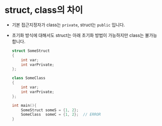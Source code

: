 # struct, class의 차이

- 기본 접근지정자가 class는 `private`, struct는 `public` 입니다.

- 초기화 방식에 대해서도 struct는 아래 초기화 방법이 가능하지만 class는 불가능합니다.

  ```c++
  struct SomeStruct
  {
      int var;
      int varPrivate;
  };
  
  class SomeClass
  {
      int var;
      int varPrivate;
  };
  
  int main(){
      SomeStruct someS = {1, 2};
      SomeClass  someC = {1, 2};  // ERROR
  }
  ```